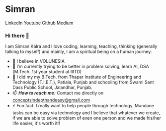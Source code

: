 # Simran 

[LinkedIn](https://www.linkedin.com/in/simran-kalra-4423161b6/)
[Youtube](https://www.youtube.com/channel/UCJPZjYLPApIZokATpjj5HZg)
[Github](https://github.com/simranenggprojects)
[Medium](https://medium.com/@simran17102004)

### Hi there 👋

I am Simran Kalra and I love coding, learning, teaching, thinking (generally talking to myself) and mainly, I am a spiritual being on a human journey.

- 🔭 I believe in VOLUNESIA
- 🌱 I’m currently trying to be better in problem solving, learn AI, DSA (M.Tech. 1st year student at IIITD)
- 💬 I did my my B.Tech. from Thapar Institute of Engineering and Technology (T.I.E.T.), Patiala, Punjab and schooling from Swami Sant Dass Public School, Jalandhar, Punjab. 
- 📫 ***How to reach me:*** Contact me directly on conceptsindepthandeasy@gmail.com
- ⚡ Fun fact: I really want to help people through technology. Mundane tasks can be easy via technology and I believe that whatever we create, if we are able to solve problem of even one person and we made his/her life easier, it's worth it!!
